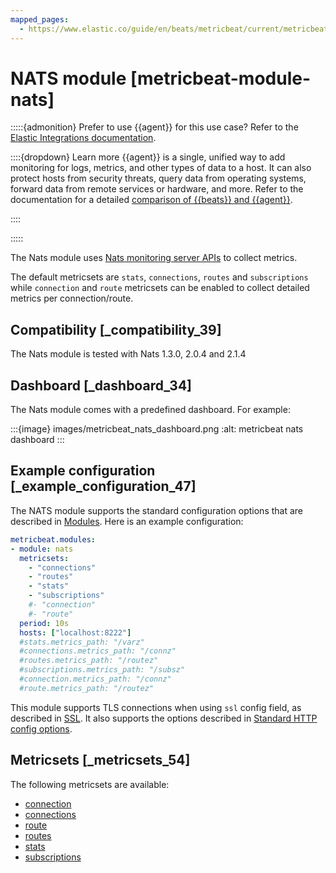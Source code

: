 ```yaml
---
mapped_pages:
  - https://www.elastic.co/guide/en/beats/metricbeat/current/metricbeat-module-nats.html
---
```


# NATS module [metricbeat-module-nats]

:::::{admonition} Prefer to use {{agent}} for this use case?
Refer to the [Elastic Integrations documentation](integration-docs://docs/reference/nats.md).

::::{dropdown} Learn more
{{agent}} is a single, unified way to add monitoring for logs, metrics, and other types of data to a host. It can also protect hosts from security threats, query data from operating systems, forward data from remote services or hardware, and more. Refer to the documentation for a detailed [comparison of {{beats}} and {{agent}}](docs-content://reference/ingestion-tools/fleet/index.md).

::::


:::::


The Nats module uses [Nats monitoring server APIs](https://nats.io/documentation/managing_the_server/monitoring/) to collect metrics.

The default metricsets are `stats`, `connections`, `routes` and `subscriptions` while `connection` and `route` metricsets can be enabled to collect detailed metrics per connection/route.


## Compatibility [_compatibility_39]

The Nats module is tested with Nats 1.3.0, 2.0.4 and 2.1.4


## Dashboard [_dashboard_34]

The Nats module comes with a predefined dashboard. For example:

:::{image} images/metricbeat_nats_dashboard.png
:alt: metricbeat nats dashboard
:::


## Example configuration [_example_configuration_47]

The NATS module supports the standard configuration options that are described in [Modules](/reference/metricbeat/configuration-metricbeat.md). Here is an example configuration:

```yaml
metricbeat.modules:
- module: nats
  metricsets:
    - "connections"
    - "routes"
    - "stats"
    - "subscriptions"
    #- "connection"
    #- "route"
  period: 10s
  hosts: ["localhost:8222"]
  #stats.metrics_path: "/varz"
  #connections.metrics_path: "/connz"
  #routes.metrics_path: "/routez"
  #subscriptions.metrics_path: "/subsz"
  #connection.metrics_path: "/connz"
  #route.metrics_path: "/routez"
```

This module supports TLS connections when using `ssl` config field, as described in [SSL](/reference/metricbeat/configuration-ssl.md). It also supports the options described in [Standard HTTP config options](/reference/metricbeat/configuration-metricbeat.md#module-http-config-options).


## Metricsets [_metricsets_54]

The following metricsets are available:

* [connection](/reference/metricbeat/metricbeat-metricset-nats-connection.md)
* [connections](/reference/metricbeat/metricbeat-metricset-nats-connections.md)
* [route](/reference/metricbeat/metricbeat-metricset-nats-route.md)
* [routes](/reference/metricbeat/metricbeat-metricset-nats-routes.md)
* [stats](/reference/metricbeat/metricbeat-metricset-nats-stats.md)
* [subscriptions](/reference/metricbeat/metricbeat-metricset-nats-subscriptions.md)







